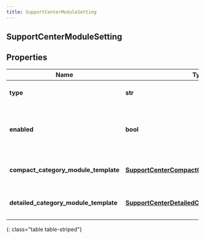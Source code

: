 ```yaml
---
title: SupportCenterModuleSetting
---
```

## SupportCenterModuleSetting

## Properties

|Name | Type | Description | Notes|
|------------ | ------------- | ------------- | -------------|
| **type** | **str** | Screen module type | [optional] |
| **enabled** | **bool** | Whether or not support center screen module is enabled | [optional] |
| **compact_category_module_template** | [**SupportCenterCompactCategoryModuleTemplate**](SupportCenterCompactCategoryModuleTemplate.html) | Compact category module template | [optional] |
| **detailed_category_module_template** | [**SupportCenterDetailedCategoryModuleTemplate**](SupportCenterDetailedCategoryModuleTemplate.html) | Detailed category module template | [optional] |
{: class="table table-striped"}


